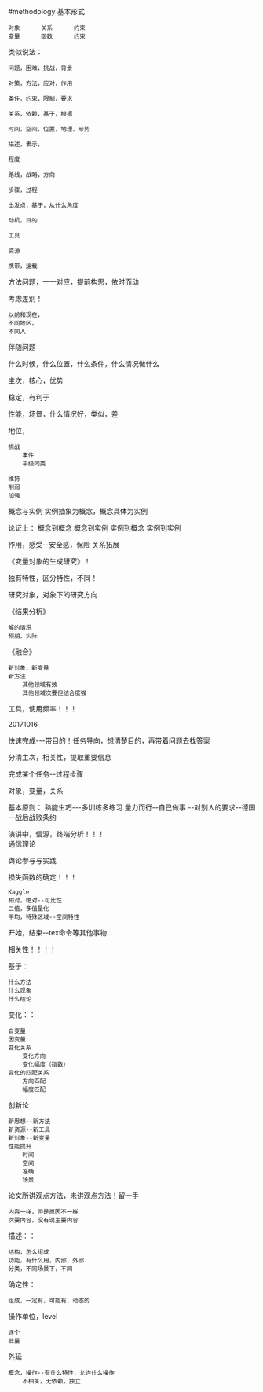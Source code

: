 #methodology
基本形式   

	对象		关系		约束		
	变量		函数		约束		

类似说法：
	
	问题，困难，挑战，背景

	对策，方法，应对，作用

	条件，约束，限制，要求

	关系，依赖，基于，根据

	时间，空间，位置，地理，形势

	描述，表示，

	程度

	路线，战略，方向

	步骤，过程

	出发点，基于，从什么角度

	动机，目的

	工具

	资源

	携带，运载


方法问题，一一对应，提前构思，依时而动

考虑差别！    

	以前和现在，
	不同地区，
	不同人

伴随问题

什么时候，什么位置，什么条件，什么情况做什么

主次，核心，优势

稳定，有利于

性能，场景，什么情况好，类似，差

地位，
	
	挑战
		事件
		平级同类

	维持
	削弱
	加强

概念与实例
实例抽象为概念，概念具体为实例

论证上：
	概念到概念
	概念到实例
	实例到概念
	实例到实例

作用，感受--安全感，保险  关系拓展


《变量对象的生成研究》！

独有特性，区分特性，不同！

研究对象，对象下的研究方向

《结果分析》
	
	解的情况
	预期，实际


《融合》

	新对象，新变量
	新方法
		其他领域有效
		其他领域次要但结合度强


工具，使用频率！！！


20171016

快速完成---带目的！任务导向，想清楚目的，再带着问题去找答案

分清主次，相关性，提取重要信息

完成某个任务--过程步骤

对象，变量，关系

基本原则：
熟能生巧---多训练多练习
量力而行--自己做事
		--对别人的要求--德国一战后战败条约 




演讲中，信源，终端分析！！！   
通信理论


舆论参与与实践


损失函数的确定！！！
	
	Kaggle
	相对，绝对--可比性
	二值，多值量化
	平均，特殊区域--空间特性


开始，结束--tex命令等其他事物

相关性！！！！


基于：

	什么方法
	什么现象
	什么结论


变化：：

	自变量
	因变量
	变化关系
		变化方向
		变化幅度（指数）
	变化的匹配关系
		方向匹配
		幅度匹配


创新论

	新思想--新方法
	新资源--新工具
	新对象--新变量
	性能提升
		时间
		空间
		准确
		场景


论文所讲观点方法，未讲观点方法！留一手

	内容一样，但是原因不一样
	次要内容，没有说主要内容

描述：：

	结构，怎么组成
	功能，有什么用，内部，外部
	分类，不同场景下，不同

确定性：

	组成，一定有，可能有，动态的

操作单位，level

	逐个
	批量

外延

	概念，操作--有什么特性，允许什么操作
		不相关，无依赖，独立